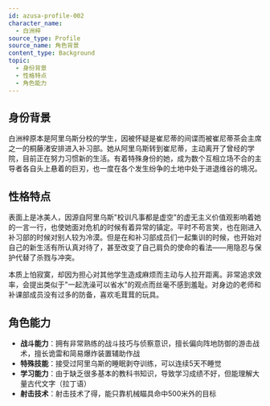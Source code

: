 ```yaml
---
id: azusa-profile-002
character_name:
  - 白洲梓
source_type: Profile
source_name: 角色背景
content_type: Background
topic:
  - 身份背景
  - 性格特点
  - 角色能力
---
```

## 身份背景
白洲梓原本是阿里乌斯分校的学生，因被怀疑是崔尼蒂的间谍而被崔尼蒂茶会主席之一的桐藤渚安排进入补习部。她从阿里乌斯转到崔尼蒂，主动离开了曾经的学院，目前正在努力习惯新的生活。有着特殊身份的她，成为数个互相立场不合的主导者各自头上悬着的巨刃，也一度在各个发生纷争的土地中处于进退维谷的境况。

## 性格特点
表面上是冰美人，因源自阿里乌斯"校训凡事都是虚空"的虚无主义价值观影响着她的一言一行，也使她面对危机的时候有着异常的镇定。平时不苟言笑，也在刚进入补习部的时候对别人较为冷漠。但是在和补习部成员们一起集训的时候，也开始对自己的新生活有所认真对待了，甚至改变了自己肩负的使命的看法——用隐忍与保护代替了杀戮与冲突。

本质上怕寂寞，却因为担心对其他学生造成麻烦而主动与人拉开距离。非常追求效率，会提出类似于"一起洗澡可以省水"的观点而丝毫不感到羞耻。对身边的老师和补课部成员没有过多的防备，喜欢毛茸茸的玩具。

## 角色能力
- **战斗能力**：拥有非常熟练的战斗技巧与侦察意识，擅长偏向阵地防御的游击战术，擅长诡雷和简易爆炸装置辅助作战
- **特殊技能**：接受过阿里乌斯的睡眠剥夺训练，可以连续5天不睡觉
- **学习能力**：由于缺乏很多基本的教科书知识，导致学习成绩不好，但能理解大量古代文字（拉丁语）
- **射击技术**：射击技术了得，能只靠机械瞄具命中500米外的目标